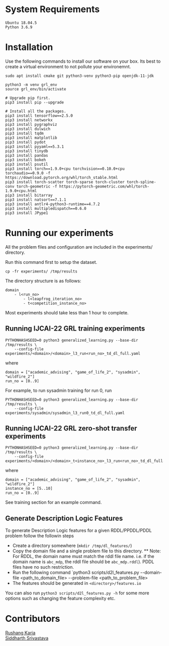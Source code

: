 System Requirements
====================
```
Ubuntu 18.04.5
Python 3.6.9
```

Installation
=============

Use the following commands to install our software on your box.
Its best to create a virtual environment to not pollute your environemnt.

```
sudo apt install cmake git python3-venv python3-pip openjdk-11-jdk

python3 -m venv grl_env
source grl_env/bin/activate

# Upgrade pip first.
pip3 install pip --upgrade

# Install all the packages.
pip3 install tensorflow==2.5.0
pip3 install networkx
pip3 install pygraphviz
pip3 install dulwich
pip3 install tqdm
pip3 install matplotlib
pip3 install pydot
pip3 install pyyaml==5.3.1
pip3 install tinydb
pip3 install pandas
pip3 install bokeh
pip3 install psutil
pip3 install torch==1.9.0+cpu torchvision==0.10.0+cpu torchaudio==0.9.0 -f https://download.pytorch.org/whl/torch_stable.html
pip3 install torch-scatter torch-sparse torch-cluster torch-spline-conv torch-geometric -f https://pytorch-geometric.com/whl/torch-1.9.0+cpu.html
pip3 install bitarray
pip3 install natsort==7.1.1
pip3 install antlr4-python3-runtime==4.7.2
pip3 install multipledispatch==0.6.0
pip3 install JPype1
```

Running our experiments
========================

All the problem files and configuration are included in the experiments/ directory.

Run this command first to setup the dataset.
```
cp -fr experiments/ /tmp/results
```
The directory structure is as follows:
```
domain
    - l<run_no>
        - l<leapfrog_iteration_no>
        - t<competition_instance_no>
```
Most experiments should take less than 1 hour to complete.

Running IJCAI-22 GRL training experiments
------------------------------------------
```
PYTHONHASHSEED=0 python3 generalized_learning.py --base-dir /tmp/results \
    --config-file experiments/<domain>/<domain>_l3_run<run_no>_td_dl_full.yaml
```
where
```
domain = ["academic_advising", "game_of_life_2", "sysadmin", "wildfire_2"]
run_no = [0..9]
```
For example, to run sysadmin training for run 0, run
```
PYTHONHASHSEED=0 python3 generalized_learning.py --base-dir /tmp/results \
    --config-file experiments/sysadmin/sysadmin_l3_run0_td_dl_full.yaml
```

Running IJCAI-22 GRL zero-shot transfer experiments
----------------------------------------------------
```
PYTHONHASHSEED=0 python3 generalized_learning.py --base-dir /tmp/results \
    --config-file experiments/<domain>/<domain>_t<instance_no>_l3_run<run_no>_td_dl_full.yaml
```
where
```
domain = ["academic_advising", "game_of_life_2", "sysadmin", "wildfire_2"]
instance_no = [5..10]
run_no = [0..9]
```
See training section for an example command.

Generate Description Logic Features
------------------------------------
To generate Description Logic features for a given RDDL/PPDDL/PDDL problem follow the followin steps
* Create a directory somewhere (`mkdir /tmp/dl_features/`)
* Copy the domain file and a single problem file to this directory.
** Note: For RDDL, the domain name must match the rddl file name. i.e. if the domain name is `abc_mdp`, the rddl file should be `abc_mdp.rddl`). PDDL files have no such restriction.
* Run the following command `python3 scripts/d2l_features.py --domain-file <path_to_domain_file> --problem-file <path_to_problem_file>
* The features should be generated in `<directory>/features.io`

You can also run `python3 scripts/d2l_features.py -h` for some more options such as changing the feature complexity etc.

# Contributors
[Rushang Karia](https://rushangkaria.github.io) <br>
[Siddharth Srivastava](https://siddharthsrivastava.net)
